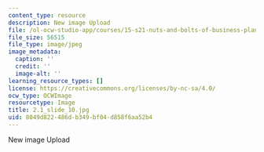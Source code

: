 ```yaml
---
content_type: resource
description: New image Upload
file: /ol-ocw-studio-app/courses/15-s21-nuts-and-bolts-of-business-plans-january-iap-2014/8049d822486db349bf04d858f6aa52b4_2.1_slide_10.jpg
file_size: 56515
file_type: image/jpeg
image_metadata:
  caption: ''
  credit: ''
  image-alt: ''
learning_resource_types: []
license: https://creativecommons.org/licenses/by-nc-sa/4.0/
ocw_type: OCWImage
resourcetype: Image
title: 2.1_slide_10.jpg
uid: 8049d822-486d-b349-bf04-d858f6aa52b4
---
```

New image Upload